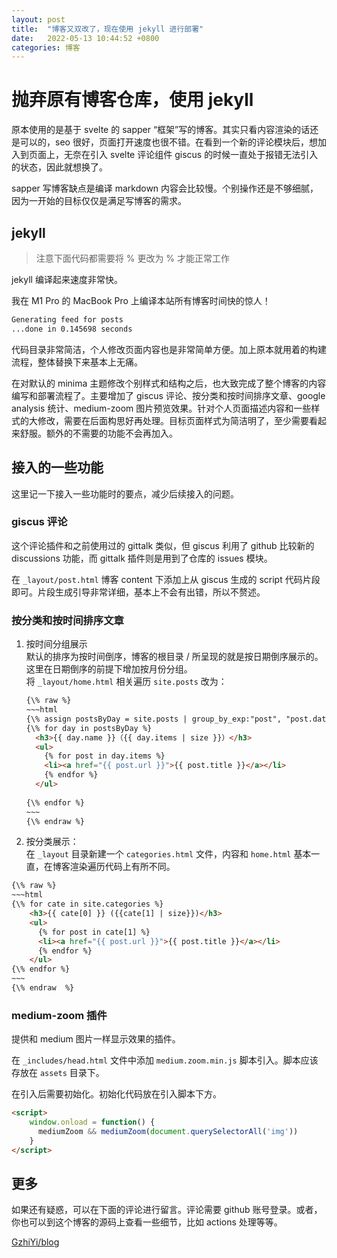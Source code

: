 ```yaml
---
layout: post
title:  "博客又双改了，现在使用 jekyll 进行部署"
date:   2022-05-13 10:44:52 +0800
categories: 博客
---
```


# 抛弃原有博客仓库，使用 jekyll 

原本使用的是基于 svelte 的 sapper “框架”写的博客。其实只看内容渲染的话还是可以的，seo 很好，页面打开速度也很不错。在看到一个新的评论模块后，想加入到页面上，无奈在引入 svelte 评论组件 giscus 的时候一直处于报错无法引入的状态，因此就想换了。

sapper 写博客缺点是编译 markdown 内容会比较慢。个别操作还是不够细腻，因为一开始的目标仅仅是满足写博客的需求。

## jekyll

> 注意下面代码都需要将 \% 更改为 % 才能正常工作

jekyll 编译起来速度非常快。

我在 M1 Pro 的 MacBook Pro 上编译本站所有博客时间快的惊人！

```bash
Generating feed for posts
...done in 0.145698 seconds
```

代码目录非常简洁，个人修改页面内容也是非常简单方便。加上原本就用着的构建流程，整体替换下来基本上无痛。

在对默认的 minima 主题修改个别样式和结构之后，也大致完成了整个博客的内容编写和部署流程了。主要增加了 giscus 评论、按分类和按时间排序文章、google analysis 统计、medium-zoom 图片预览效果。针对个人页面描述内容和一些样式的大修改，需要在后面构思好再处理。目标页面样式为简洁明了，至少需要看起来舒服。额外的不需要的功能不会再加入。

## 接入的一些功能

这里记一下接入一些功能时的要点，减少后续接入的问题。

### giscus 评论

这个评论插件和之前使用过的 gittalk 类似，但 giscus 利用了 github 比较新的 discussions 功能，而 gittalk 插件则是用到了仓库的 issues 模块。

在 `_layout/post.html` 博客 content 下添加上从 giscus 生成的 script 代码片段即可。片段生成引导非常详细，基本上不会有出错，所以不赘述。

### 按分类和按时间排序文章

1. 按时间分组展示  
  默认的排序为按时间倒序，博客的根目录 / 所呈现的就是按日期倒序展示的。这里在日期倒序的前提下增加按月份分组。  
  将 `_layout/home.html` 相关遍历 `site.posts` 改为：
  
    ```html
    {\% raw %}
    ~~~html
    {\% assign postsByDay = site.posts | group_by_exp:"post", "post.date | date: '%Y 年 %m 月 %d 日'" %}
    {\% for day in postsByDay %}
      <h3>{{ day.name }}（{{ day.items | size }}）</h3>
      <ul>
        {% for post in day.items %}
        <li><a href="{{ post.url }}">{{ post.title }}</a></li>
        {% endfor %}
      </ul>
      
    {\% endfor %}
    ~~~
    {\% endraw %}
    ```

2. 按分类展示：  
  在 `_layout` 目录新建一个 `categories.html` 文件，内容和 `home.html` 基本一直，在博客渲染遍历代码上有所不同。

  ```html
  {\% raw %}
  ~~~html
  {\% for cate in site.categories %}
      <h3>{{ cate[0] }} ({{cate[1] | size}})</h3>
      <ul>
        {% for post in cate[1] %}
        <li><a href="{{ post.url }}">{{ post.title }}</a></li>
        {% endfor %}
      </ul>
  {\% endfor %}
  ~~~
  {\% endraw  %}
  ```

### medium-zoom 插件

提供和 medium 图片一样显示效果的插件。

在 `_includes/head.html` 文件中添加 `medium.zoom.min.js` 脚本引入。脚本应该存放在 `assets` 目录下。

在引入后需要初始化。初始化代码放在引入脚本下方。

```html
<script>
    window.onload = function() {
      mediumZoom && mediumZoom(document.querySelectorAll('img'))
    }
</script>
```

## 更多

如果还有疑惑，可以在下面的评论进行留言。评论需要 github 账号登录。或者，你也可以到这个博客的源码上查看一些细节，比如 actions 处理等等。

[GzhiYi/blog](https://github.com/GzhiYi/blog)
